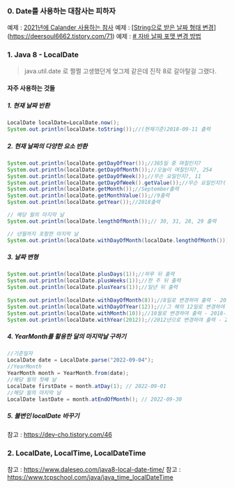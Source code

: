 ### 0. Date를 사용하는 대참사는 피하자
예제 : [2021년에 Calander 사용하는 참사](https://grandj.tistory.com/324)
예제 : [[String으로 받은 날짜 형태 변경](https://deersoul6662.tistory.com/71)](https://deersoul6662.tistory.com/71)
예제 : [# 자바 날짜 포맷 변경 방법](https://junghn.tistory.com/entry/JAVA-%EC%9E%90%EB%B0%94-%EB%82%A0%EC%A7%9C-%ED%8F%AC%EB%A7%B7-%EB%B3%80%EA%B2%BD-%EB%B0%A9%EB%B2%95SimpleDateFormat-yyyyMMdd)

### 1. Java 8 - LocalDate
> java.util.date 로 쩔쩔 고생했던게 엊그제 같은데 진작 8로 갈아탈걸 그랬다.

#### 자주 사용하는 것들
##### 1. **현재 날짜 반환**
```java
LocalDate localDate=LocalDate.now();  
System.out.println(localDate.toString());//(현재기준)2018-09-11 출력
```
##### 2. **현재 날짜의 다양한 요소 반환**
```java
System.out.println(localDate.getDayOfYear());//365일 중 며칠인지?  
System.out.println(localDate.getDayOfMonth());//오늘이 며칠인지?, 254  
System.out.println(localDate.getDayOfWeek());//무슨 요일인지?, 11  
System.out.println(localDate.getDayOfWeek().getValue());//무슨 요일인지?(월-1 ~일-7), 2  
System.out.println(localDate.getMonth());//September출력  
System.out.println(localDate.getMonthValue());//9출력  
System.out.println(localDate.getYear());//2018출력

// 해당 월의 마지막 날
System.out.println(localDate.lengthOfMonth());// 30, 31, 28, 29 출력

// 년월까지 포함한 마지막 날
System.out.println(localDate.withDayOfMonth(localDate.lengthOfMonth())) // 2023-05-31
```


##### 3. **날짜 변형**
```java
System.out.println(localDate.plusDays(1));//하루 뒤 출력  
System.out.println(localDate.plusWeeks(1));//한 주 뒤 출력  
System.out.println(localDate.plusYears(1));//일년 뒤 출력  
​  
System.out.println(localDate.withDayOfMonth(8));//8일로 변경하여 출력 - 2018-09-08  
System.out.println(localDate.withDayOfYear(12));///그 해의 12일로 변경하여 출력 - 2018-01-12  
System.out.println(localDate.withMonth(10));//10월로 변경하여 출력 - 2018-10-11  
System.out.println(localDate.withYear(2012));//2012년으로 변경하여 출력 - 2012-09-11
```

##### 4. YearMonth를 활용한 달의 마지막날 구하기
```java
//기준일자
LocalDate date = LocalDate.parse("2022-09-04");
//YearMonth
YearMonth month = YearMonth.from(date);
//해당 월의 첫째 날
LocalDate firstDate = month.atDay(1); // 2022-09-01
//해당 월의 마지막 날
LocalDate lastDate = month.atEndOfMonth(); // 2022-09-30
```

##### 5. 불변인 localDate 바꾸기
참고 : https://dev-cho.tistory.com/46

### 2. LocalDate, LocalTime, LocalDateTime
참고 : https://www.daleseo.com/java8-local-date-time/
참고 : https://www.tcpschool.com/java/java_time_localDateTime
